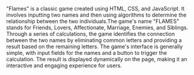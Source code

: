 "Flames" is a classic game created using HTML, CSS, and JavaScript. It involves inputting two names and then using algorithms to determine the relationship between the two individuals.The game's name "FLAMES" stands for Friends, Lovers, Affectionate, Marriage, Enemies, and Siblings. Through a series of calculations, the game identifies the connection between the two names by eliminating common letters and providing a result based on the remaining letters. The game's interface is generally simple, with input fields for the names and a button to trigger the calculation. The result is displayed dynamically on the page, making it an interactive and engaging experience for users.

